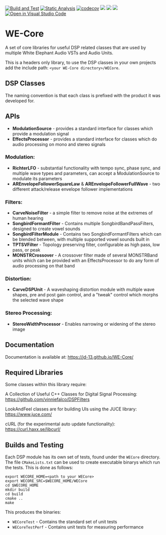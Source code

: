[![Build and Test](https://github.com/jd-13/WE-Core/actions/workflows/build-and-test.yml/badge.svg?branch=master)](https://github.com/jd-13/WE-Core/actions/workflows/build-and-test.yml)
[![Static Analysis](https://github.com/jd-13/WE-Core/actions/workflows/static-analysis.yml/badge.svg?branch=master)](https://github.com/jd-13/WE-Core/actions/workflows/static-analysis.yml)
[![codecov](https://codecov.io/gh/jd-13/WE-Core/branch/master/graph/badge.svg)](https://codecov.io/gh/jd-13/WE-Core)
[![](https://img.shields.io/badge/Docs-Over_here!-blueviolet)](https://jd-13.github.io/WE-Core/)
![](https://img.shields.io/badge/C%2B%2B-17-informational)
![](https://img.shields.io/badge/license-GPLv3-informational)
[![Open in Visual Studio Code](https://open.vscode.dev/badges/open-in-vscode.svg)](https://open.vscode.dev/jd-13/WE-Core)

# WE-Core
A set of core libraries for useful DSP related classes that are used by multiple White Elephant
Audio VSTs and Audio Units.

This is a headers only library, to use the DSP classes in your own projects add the include path:
`<your WE-Core directory>/WECore`.

## DSP Classes
The naming convention is that each class is prefixed with the product it was developed for.

## APIs
* __ModulationSource__ - provides a standard interface for classes which provide a modulation signal
* __EffectsProcessor__ - provides a standard interface for classes which do audio processing on mono and
stereo signals

### Modulation:
* __RichterLFO__ - substantial functionality with tempo sync, phase sync, and multiple wave types and
parameters, can accept a ModulationSource to modulate its parameters
* __AREnvelopeFollowerSquareLaw__ & __AREnvelopeFollowerFullWave__ - two different attack/release envelope
follower implementations

### Filters:
* __CarveNoiseFilter__ - a simple filter to remove noise at the extremes of human hearing
* __SongbirdFormantFilter__ - Contains multiple SongbirdBandPassFilters, designed to create vowel sounds
* __SongbirdFilterModule__ - Contains two SongbirdFormantFilters which can be blended between, with
multiple supported vowel sounds built in
* __TPTSVFilter__ - Topology preserving filter, configurable as high pass, low pass, or peak
* __MONSTRCrossover__ - A crossover filter made of several MONSTRBand units which can be provided with an
EffectsProcessor to do any form of audio processing on that band

### Distortion:
* __CarveDSPUnit__ - A waveshaping distortion module with multiple wave shapes, pre and post gain control,
and a "tweak" control which morphs the selected wave shape

### Stereo Processing:
* __StereoWidthProcessor__ - Enables narrowing or widening of the stereo image

## Documentation
Documentation is available at: https://jd-13.github.io/WE-Core/

## Required Libraries
Some classes within this library require:

A Collection of Useful C++ Classes for Digital Signal Processing: https://github.com/vinniefalco/DSPFilters

LookAndFeel classes are for building UIs using the JUCE library: https://www.juce.com/

cURL (for the experimental auto update functionality): https://curl.haxx.se/libcurl/

## Builds and Testing
Each DSP module has its own set of tests, found under the `WECore` directory. The file
`CMakeLists.txt` can be used to create executable binarys which run the tests. This is done as
follows:

    export WECORE_HOME=<path to your WECore>
    export WECORE_SRC=$WECORE_HOME/WECore
    cd $WECORE_HOME
    mkdir build
    cd build
    cmake ..
    make

This produces the binaries:
* `WECoreTest` - Contains the standard set of unit tests
* `WECoreTestPerf` - Contains unit tests for measuring performance
